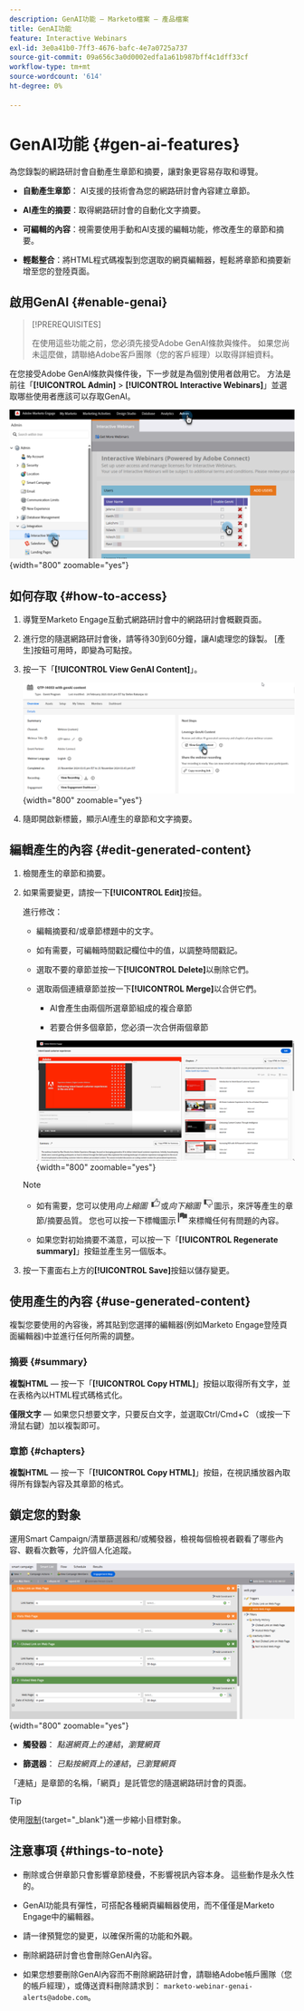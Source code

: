 ```yaml
---
description: GenAI功能 — Marketo檔案 — 產品檔案
title: GenAI功能
feature: Interactive Webinars
exl-id: 3e0a41b0-7ff3-4676-bafc-4e7a0725a737
source-git-commit: 09a656c3a0d0002edfa1a61b987bff4c1dff33cf
workflow-type: tm+mt
source-wordcount: '614'
ht-degree: 0%

---
```


# GenAI功能 {#gen-ai-features}

為您錄製的網路研討會自動產生章節和摘要，讓對象更容易存取和導覽。

* **自動產生章節**： AI支援的技術會為您的網路研討會內容建立章節。

* **AI產生的摘要**：取得網路研討會的自動化文字摘要。

* **可編輯的內容**：視需要使用手動和AI支援的編輯功能，修改產生的章節和摘要。

* **輕鬆整合**：將HTML程式碼複製到您選取的網頁編輯器，輕鬆將章節和摘要新增至您的登陸頁面。

## 啟用GenAI {#enable-genai}

>[!PREREQUISITES]
>
>在使用這些功能之前，您必須先接受Adobe GenAI條款與條件。 如果您尚未這麼做，請聯絡Adobe客戶團隊（您的客戶經理）以取得詳細資料。

在您接受Adobe GenAI條款與條件後，下一步就是為個別使用者啟用它。 方法是前往「**[!UICONTROL Admin]** > **[!UICONTROL Interactive Webinars]**」並選取哪些使用者應該可以存取GenAI。

![](assets/gen-ai-features-1.png){width="800" zoomable="yes"}

## 如何存取 {#how-to-access}

1. 導覽至Marketo Engage互動式網路研討會中的網路研討會概觀頁面。

1. 進行您的隨選網路研討會後，請等待30到60分鐘，讓AI處理您的錄製。 [產生]按鈕可用時，即變為可點按。

1. 按一下「**[!UICONTROL View GenAI Content]**」。

   ![](assets/gen-ai-features-2.png){width="800" zoomable="yes"}

1. 隨即開啟新標籤，顯示AI產生的章節和文字摘要。

## 編輯產生的內容 {#edit-generated-content}

1. 檢閱產生的章節和摘要。

1. 如果需要變更，請按一下&#x200B;**[!UICONTROL Edit]**&#x200B;按鈕。

   進行修改：

   * 編輯摘要和/或章節標題中的文字。

   * 如有需要，可編輯時間戳記欄位中的值，以調整時間戳記。

   * 選取不要的章節並按一下&#x200B;**[!UICONTROL Delete]**&#x200B;以刪除它們。

   * 選取兩個連續章節並按一下&#x200B;**[!UICONTROL Merge]**&#x200B;以合併它們。

      * AI會產生由兩個所選章節組成的複合章節

      * 若要合併多個章節，您必須一次合併兩個章節

     ![](assets/gen-ai-features-3.png){width="800" zoomable="yes"}

   >[!NOTE]
   >
   >* 如有需要，您可以使用&#x200B;_向上縮圖_ ![向上縮圖圖示](assets/icon-thumbs-up.png)或&#x200B;_向下縮圖_ ![向下縮圖圖示](assets/icon-thumbs-down.png)圖示，來評等產生的章節/摘要品質。 您也可以按一下標幟圖示![標幟圖示](assets/icon-flag.png)來標幟任何有問題的內容。
   >
   >* 如果您對初始摘要不滿意，可以按一下「**[!UICONTROL Regenerate summary]**」按鈕並產生另一個版本。

1. 按一下畫面右上方的&#x200B;**[!UICONTROL Save]**&#x200B;按鈕以儲存變更。

## 使用產生的內容 {#use-generated-content}

複製您要使用的內容後，將其貼到您選擇的編輯器(例如Marketo Engage登陸頁面編輯器)中並進行任何所需的調整。

### 摘要 {#summary}

**複製HTML** — 按一下「**[!UICONTROL Copy HTML]**」按鈕以取得所有文字，並在表格內以HTML程式碼格式化。

**僅限文字** — 如果您只想要文字，只要反白文字，並選取Ctrl/Cmd+C （或按一下滑鼠右鍵）加以複製即可。

### 章節 {#chapters}

**複製HTML** — 按一下「**[!UICONTROL Copy HTML]**」按鈕，在視訊播放器內取得所有錄製內容及其章節的格式。

## 鎖定您的對象

運用Smart Campaign/清單篩選器和/或觸發器，檢視每個檢視者觀看了哪些內容、觀看次數等，允許個人化追蹤。

![](assets/gen-ai-features-4.png){width="800" zoomable="yes"}

* **觸發器**： _點選網頁上的連結_，_瀏覽網頁_

* **篩選器**： _已點按網頁上的連結_，_已瀏覽網頁_

「連結」是章節的名稱，「網頁」是託管您的隨選網路研討會的頁面。

>[!TIP]
>
>使用[限制](/help/marketo/product-docs/core-marketo-concepts/smart-lists-and-static-lists/using-smart-lists/add-a-constraint-to-a-smart-list-filter.md){target="_blank"}進一步縮小目標對象。

## 注意事項 {#things-to-note}

* 刪除或合併章節只會影響章節棧疊，不影響視訊內容本身。 這些動作是永久性的。

* GenAI功能具有彈性，可搭配各種網頁編輯器使用，而不僅僅是Marketo Engage中的編輯器。

* 請一律預覽您的變更，以確保所需的功能和外觀。

* 刪除網路研討會也會刪除GenAI內容。

* 如果您想要刪除GenAI內容而不刪除網路研討會，請聯絡Adobe帳戶團隊（您的帳戶經理），或傳送資料刪除請求到： `marketo-webinar-genai-alerts@adobe.com`。
